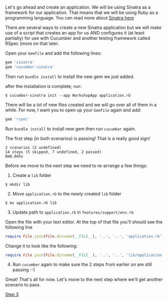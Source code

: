 Let's go ahead and create an application. We will be using Sinatra as a framework for our application. That means that we will be using Ruby as a
programming language. You can read more about [Sinatra here](http://www.sinatrarb.com/)

There are several ways to create a new Sinatra application but we will make use of a
script that creates an app for us AND configures it (at least partially) for use with Cucumber and another testing framework called RSpec (more on that later.

Open your `Gemfile` and add the following lines:
```ruby
gem 'sinatra'
gem 'cucumber-sinatra'
```

Then run `bundle install` to install the new gem we just added.

after the installation is complete, run:

```shell
$ cucumber-sinatra init --app WorkshopApp application.rb
```

There will be a lot of new files created and we will go over all of them in a while. For now, I want you to open up your `Gemfile` again and add:

```ruby
gem 'rspec'
```

Run `bundle install` to install new gem then run `cucumber` again.

The first step (in both scenarios) is passing! That is a really good sign!

```shell
2 scenarios (2 undefined)
14 steps (5 skipped, 7 undefined, 2 passed)
0m0.045s
```

Before we move to the next step we need to re-arrange a few things:
1. Create a `lib` folder
  ```shell
  $ mkdir lib
  ```

2. Move `application.rb` to the newly created `lib` folder
  ```shell
  $ mv application.rb lib
  ```

3. Update path to `application.rb` in `features/support/env.rb`

  Open the file with your text editor. At the top of that file you'll should see the following line

  ```ruby
  require File.join(File.dirname(__FILE__), '..', '..', 'application.rb')
  ```

  Change it to look like the following:
  ```ruby
  require File.join(File.dirname(__FILE__), '..', '..', 'lib/application.rb')
  ```

4. Run `cucumber` again to make sure the 2 steps from earlier on are still passing :-)


Great! That's all for now. Let's move to the next step where we'll get another scenario to pass.

[Step 3](step3.md)
